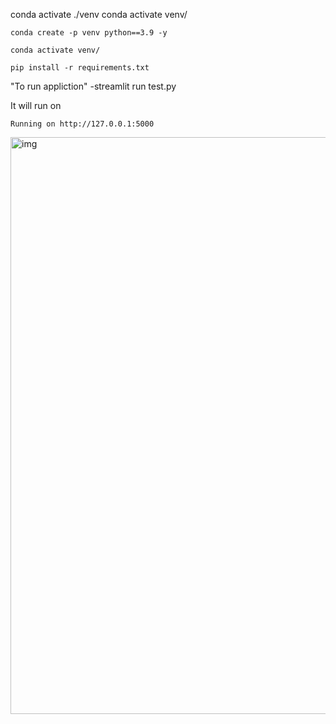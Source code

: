 conda activate ./venv
conda activate venv/

```
conda create -p venv python==3.9 -y
```
```
conda activate venv/
```
```
pip install -r requirements.txt

```



"To run appliction"
-streamlit run test.py

It will run on
```
Running on http://127.0.0.1:5000
```

<img width="923" alt="img" src="https://github.com/Praveenku32k/Flask_calculator/assets/68581081/cd8cc981-d951-4aa6-8199-82b76cd7c517">

